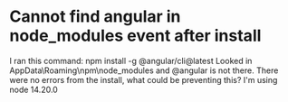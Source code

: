 
# Cannot find angular in node_modules event after install

I ran this command:  npm install -g @angular/cli@latest
Looked in AppData\Roaming\npm\node_modules and @angular is not there.
There were no errors from the install, what could be preventing this?
I'm using node 14.20.0

        
